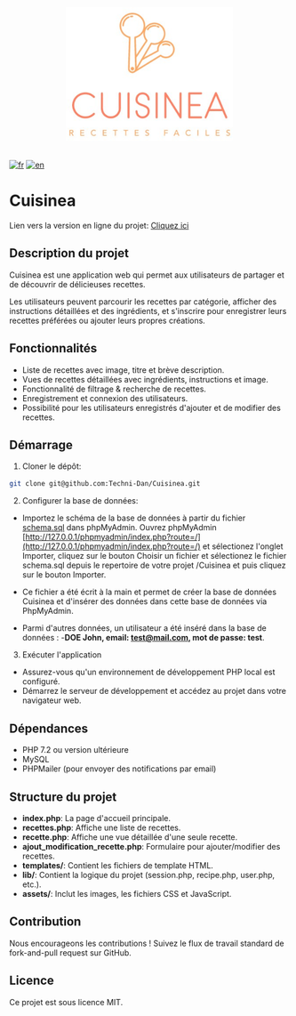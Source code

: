 <p align="center">
<a href="#">
		<img width="300" src="assets/images/logo-cuisinea.jpg" alt="Cuisinea">
</a>
<br><br>
</p>

[![fr](https://img.shields.io/badge/lang-fr-blue.svg)](https://github.com/Techni-Dan/Cuisinea/blob/main/README.fr.md)
[![en](https://img.shields.io/badge/lang-en-red.svg)](https://github.com/Techni-Dan/Cuisinea/blob/main/README.md)

# Cuisinea

Lien vers la version en ligne du projet: [Cliquez ici](https://cuisinea.technidan.com)

## Description du projet

Cuisinea est une application web qui permet aux utilisateurs de partager et de découvrir de délicieuses recettes. 

Les utilisateurs peuvent parcourir les recettes par catégorie, afficher des instructions détaillées et des ingrédients, et s'inscrire pour enregistrer leurs recettes préférées ou ajouter leurs propres créations.

## Fonctionnalités

- Liste de recettes avec image, titre et brève description.
- Vues de recettes détaillées avec ingrédients, instructions et image.
- Fonctionnalité de filtrage & recherche de recettes.
- Enregistrement et connexion des utilisateurs.
- Possibilité pour les utilisateurs enregistrés d'ajouter et de modifier des recettes.

## Démarrage

1. Cloner le dépôt:
```bash
git clone git@github.com:Techni-Dan/Cuisinea.git 
```

2. Configurer la base de données:

- Importez le schéma de la base de données à partir du fichier [schema.sql](schema.sql) dans phpMyAdmin. Ouvrez phpMyAdmin [http://127.0.0.1/phpmyadmin/index.php?route=/](http://127.0.0.1/phpmyadmin/index.php?route=/) et sélectionez l'onglet Importer,  cliquez sur le bouton Choisir un fichier et sélectionez le fichier schema.sql depuis le repertoire de votre projet /Cuisinea et puis cliquez sur le bouton Importer. 

- Ce fichier a été écrit à la main et permet de créer la base de données Cuisinea et d'insérer des données dans cette base de données via PhpMyAdmin.
- Parmi d'autres données, un utilisateur a été inséré dans la base de données :
  -**DOE John, email: test@mail.com, mot de passe: test**.

3. Exécuter l'application

- Assurez-vous qu'un environnement de développement PHP local est configuré.
- Démarrez le serveur de développement et accédez au projet dans votre navigateur web.

## Dépendances

- PHP 7.2 ou version ultérieure
- MySQL
- PHPMailer (pour envoyer des notifications par email)

## Structure du projet

- **index.php**: La page d'accueil principale.
- **recettes.php**: Affiche une liste de recettes.
- **recette.php**: Affiche une vue détaillée d'une seule recette.
- **ajout_modification_recette.php**: Formulaire pour ajouter/modifier des recettes.
- **templates/**: Contient les fichiers de template HTML.
- **lib/**: Contient la logique du projet (session.php, recipe.php, user.php, etc.).
- **assets/**: Inclut les images, les fichiers CSS et JavaScript.

## Contribution

Nous encourageons les contributions ! Suivez le flux de travail standard de fork-and-pull request sur GitHub.

## Licence

Ce projet est sous licence MIT.